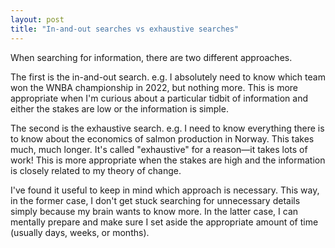 ```yaml
---
layout: post
title: "In-and-out searches vs exhaustive searches"
---
```

When searching for information, there are two different approaches.

The first is the in-and-out search. e.g. I absolutely need to know which team won the WNBA championship in 2022, but nothing more. This is more appropriate when I'm curious about a particular tidbit of information and either the stakes are low or the information is simple.

The second is the exhaustive search. e.g. I need to know everything there is to know about the economics of salmon production in Norway. This takes much, much longer. It's called "exhaustive" for a reason—it takes lots of work! This is more appropriate when the stakes are high and the information is closely related to my theory of change.

I've found it useful to keep in mind which approach is necessary. This way, in the former case, I don't get stuck searching for unnecessary details simply because my brain wants to know more. In the latter case, I can mentally prepare and make sure I set aside the appropriate amount of time (usually days, weeks, or months).
